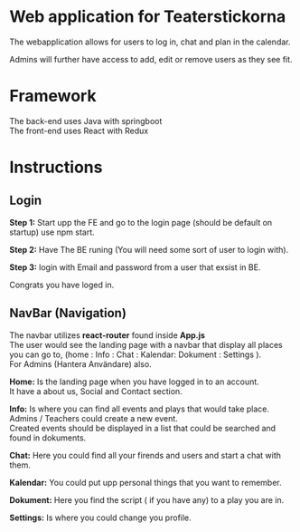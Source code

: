 # Web application for Teaterstickorna

The webapplication allows for users to log in, chat and plan in the calendar.

Admins will further have access to add, edit or remove users as they see fit.


# Framework

The back-end uses Java with springboot  
The front-end uses React with Redux


# Instructions 

## Login

<b>Step 1:</b> Start upp the FE and go to the login page (should be default on startup) use npm start.

<b>Step 2:</b> Have The BE runing (You will need some sort of user to login with).

<b>Step 3:</b> login with Email and password from a user that exsist in BE.

Congrats you have loged in.

## NavBar (Navigation) 

The navbar utilizes <b>react-router</b> found inside <b>App.js</b>  
The user would see the landing page with a navbar that display all places you can go to, (home : Info : Chat : Kalendar: Dokument : Settings ).  
For Admins (Hantera Användare) also.

<b>Home:</b> Is the landing page when you have logged in to an account.  
It have a about us, Social and Contact section. 

<b>Info:</b> Is where you can find all events and plays that would take place.  
Admins / Teachers could create a new event.  
Created events should be displayed in a list that could be searched and found in dokuments.

  <b>Chat:</b> Here you could find all your firends and users and start a chat with them. 

<b>Kalendar:</b> You could put upp personal things that you want to remember. 

<b>Dokument:</b>  Here you find the script ( if you have any) to a play you are in.

<b>Settings:</b> Is where you could change you profile. 



